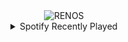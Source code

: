 <div align="center">
<picture>
    <source media="(prefers-color-scheme: dark)" srcset="https://i.ibb.co/fqzfDKF/output-gif.gif">
    <source media="(prefers-color-scheme: light)" srcset="https://i.ibb.co/fqzfDKF/output-gif.gif">
    <img alt="RENOS" src="https://i.ibb.co/fqzfDKF/output-gif.gif">
</picture>
<details>
<summary>Spotify Recently Played</summary>
<img src="https://spotify-recently-played-readme.vercel.app/api?user=31d6d6zerc5ct6kck32na2ozsqf4&unique=1&width=400" alt="Spotify" />
</details>
</div>

<!-- Image deletion URL: https://ibb.co/mbVkNYT/33ed4dbf5b7e41c4bd4197de0b1aafe8 -->